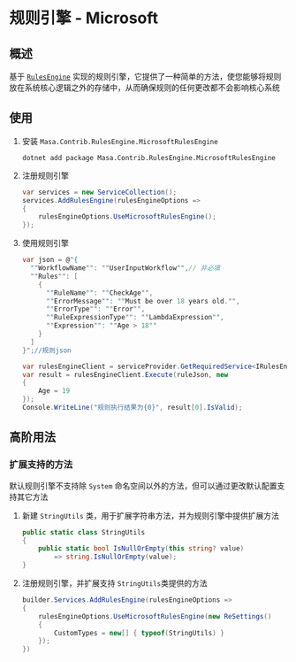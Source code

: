 # 规则引擎 - Microsoft

## 概述

基于 [`RulesEngine`](https://github.com/microsoft/RulesEngine) 实现的规则引擎，它提供了一种简单的方法，使您能够将规则放在系统核心逻辑之外的存储中，从而确保规则的任何更改都不会影响核心系统

## 使用

1. 安装 `Masa.Contrib.RulesEngine.MicrosoftRulesEngine`

   ```shell 终端
   dotnet add package Masa.Contrib.RulesEngine.MicrosoftRulesEngine
   ```

2. 注册规则引擎

   ```csharp Program.cs
   var services = new ServiceCollection();
   services.AddRulesEngine(rulesEngineOptions =>
   {
       rulesEngineOptions.UseMicrosoftRulesEngine();
   });
   ```

3. 使用规则引擎

   ```csharp
   var json = @"{
     ""WorkflowName"": ""UserInputWorkflow"",// 非必填
     ""Rules"": [
       {
         ""RuleName"": ""CheckAge"",
         ""ErrorMessage"": ""Must be over 18 years old."",
         ""ErrorType"": ""Error"",
         ""RuleExpressionType"": ""LambdaExpression"",
         ""Expression"": ""Age > 18""
       }
     ]
   }";//规则json
   
   var rulesEngineClient = serviceProvider.GetRequiredService<IRulesEngineClient>();
   var result = rulesEngineClient.Execute(ruleJson, new
   {
       Age = 19
   });
   Console.WriteLine("规则执行结果为{0}", result[0].IsValid);
   ```

## 高阶用法

### 扩展支持的方法

默认规则引擎不支持除 `System` 命名空间以外的方法，但可以通过更改默认配置支持其它方法

1. 新建 `StringUtils` 类，用于扩展字符串方法，并为规则引擎中提供扩展方法

   ```csharp
   public static class StringUtils
   {
       public static bool IsNullOrEmpty(this string? value)
           => string.IsNullOrEmpty(value);
   }
   ```

2. 注册规则引擎，并扩展支持 `StringUtils`类提供的方法

   ```csharp Program.cs
   builder.Services.AddRulesEngine(rulesEngineOptions =>
   {
       rulesEngineOptions.UseMicrosoftRulesEngine(new ReSettings()
       {
           CustomTypes = new[] { typeof(StringUtils) }
       });
   })
   ```
